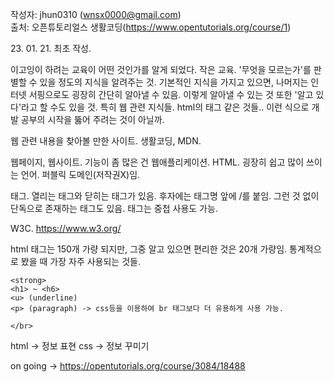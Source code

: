 작성자: jhun0310 (wnsx0000@gmail.com)<br>
출처: 오픈튜토리얼스 생활코딩(https://www.opentutorials.org/course/1)

23\. 01\. 21\. 최초 작성.


이고잉이 하려는 교육이 어떤 것인가를 알게 되었다.
작은 교육.
'무엇을 모르는가'를 판별할 수 있을 정도의 지식을 알려주는 것.
기본적인 지식을 가지고 있으면, 나머지는 인터넷 서핑으로도 굉장히 간단히 알아낼 수 있음.
이렇게 알아낼 수 있는 것 또한 '알고 있다'라고 할 수도 있을 것.
특히 웹 관련 지식들. html의 태그 같은 것들..
이런 식으로 개발 공부의 시작을 뚫어 주려는 것이 아닐까.



웹 관련 내용을 찾아볼 만한 사이트.
생활코딩, MDN.

웹페이지, 웹사이트. 기능이 좀 많은 건 웹애플리케이션.
HTML. 굉장히 쉽고 많이 쓰이는 언어. 퍼블릭 도메인(저작권X)임.

태그.
열리는 태그와 닫히는 태그가 있음. 후자에는 태그명 앞에 /를 붙임.
그런 것 없이 단독으로 존재하는 태그도 있음.
태그는 중첩 사용도 가능.

W3C. https://www.w3.org/

html 태그는 150개 가량 되지만, 그중 알고 있으면 편리한 것은 20개 가량임.
통계적으로 봤을 때 가장 자주 사용되는 것들.
```
<strong>
<h1> ~ <h6>
<u> (underline)
<p> (paragraph) -> css등을 이용하여 br 태그보다 더 유용하게 사용 가능.

</br>
```

html -> 정보 표현
css -> 정보 꾸미기



on going -> https://opentutorials.org/course/3084/18488


